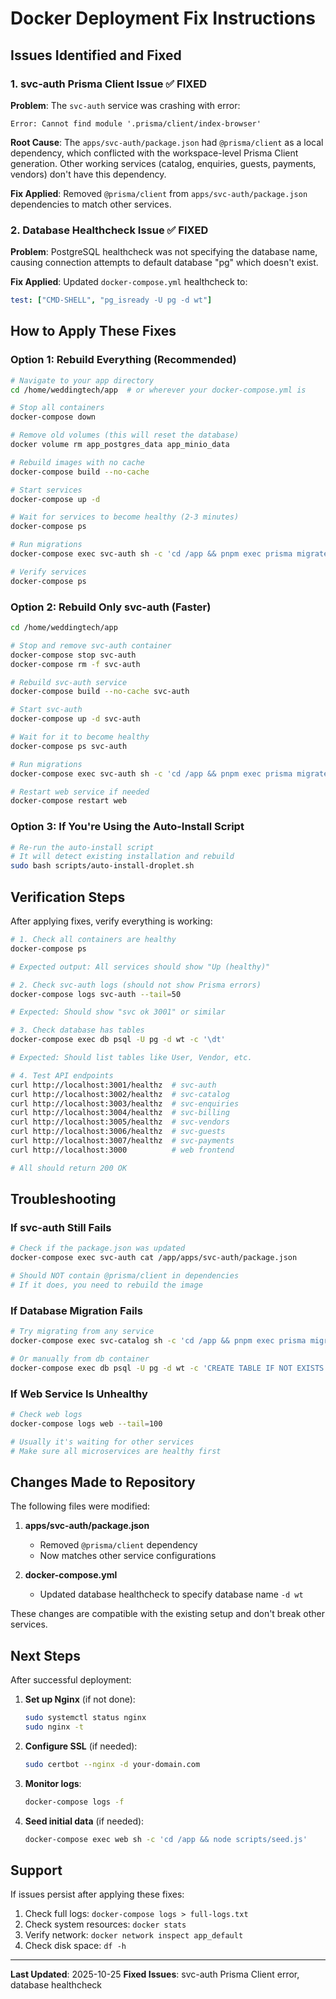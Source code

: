 # Docker Deployment Fix Instructions

## Issues Identified and Fixed

### 1. **svc-auth Prisma Client Issue** ✅ FIXED
**Problem**: The `svc-auth` service was crashing with error:
```
Error: Cannot find module '.prisma/client/index-browser'
```

**Root Cause**: The `apps/svc-auth/package.json` had `@prisma/client` as a local dependency, which conflicted with the workspace-level Prisma Client generation. Other working services (catalog, enquiries, guests, payments, vendors) don't have this dependency.

**Fix Applied**: Removed `@prisma/client` from `apps/svc-auth/package.json` dependencies to match other services.

### 2. **Database Healthcheck Issue** ✅ FIXED
**Problem**: PostgreSQL healthcheck was not specifying the database name, causing connection attempts to default database "pg" which doesn't exist.

**Fix Applied**: Updated `docker-compose.yml` healthcheck to:
```yaml
test: ["CMD-SHELL", "pg_isready -U pg -d wt"]
```

## How to Apply These Fixes

### Option 1: Rebuild Everything (Recommended)
```bash
# Navigate to your app directory
cd /home/weddingtech/app  # or wherever your docker-compose.yml is

# Stop all containers
docker-compose down

# Remove old volumes (this will reset the database)
docker volume rm app_postgres_data app_minio_data

# Rebuild images with no cache
docker-compose build --no-cache

# Start services
docker-compose up -d

# Wait for services to become healthy (2-3 minutes)
docker-compose ps

# Run migrations
docker-compose exec svc-auth sh -c 'cd /app && pnpm exec prisma migrate deploy'

# Verify services
docker-compose ps
```

### Option 2: Rebuild Only svc-auth (Faster)
```bash
cd /home/weddingtech/app

# Stop and remove svc-auth container
docker-compose stop svc-auth
docker-compose rm -f svc-auth

# Rebuild svc-auth service
docker-compose build --no-cache svc-auth

# Start svc-auth
docker-compose up -d svc-auth

# Wait for it to become healthy
docker-compose ps svc-auth

# Run migrations
docker-compose exec svc-auth sh -c 'cd /app && pnpm exec prisma migrate deploy'

# Restart web service if needed
docker-compose restart web
```

### Option 3: If You're Using the Auto-Install Script
```bash
# Re-run the auto-install script
# It will detect existing installation and rebuild
sudo bash scripts/auto-install-droplet.sh
```

## Verification Steps

After applying fixes, verify everything is working:

```bash
# 1. Check all containers are healthy
docker-compose ps

# Expected output: All services should show "Up (healthy)"

# 2. Check svc-auth logs (should not show Prisma errors)
docker-compose logs svc-auth --tail=50

# Expected: Should show "svc ok 3001" or similar

# 3. Check database has tables
docker-compose exec db psql -U pg -d wt -c '\dt'

# Expected: Should list tables like User, Vendor, etc.

# 4. Test API endpoints
curl http://localhost:3001/healthz  # svc-auth
curl http://localhost:3002/healthz  # svc-catalog
curl http://localhost:3003/healthz  # svc-enquiries
curl http://localhost:3004/healthz  # svc-billing
curl http://localhost:3005/healthz  # svc-vendors
curl http://localhost:3006/healthz  # svc-guests
curl http://localhost:3007/healthz  # svc-payments
curl http://localhost:3000          # web frontend

# All should return 200 OK
```

## Troubleshooting

### If svc-auth Still Fails
```bash
# Check if the package.json was updated
docker-compose exec svc-auth cat /app/apps/svc-auth/package.json

# Should NOT contain @prisma/client in dependencies
# If it does, you need to rebuild the image
```

### If Database Migration Fails
```bash
# Try migrating from any service
docker-compose exec svc-catalog sh -c 'cd /app && pnpm exec prisma migrate deploy'

# Or manually from db container
docker-compose exec db psql -U pg -d wt -c 'CREATE TABLE IF NOT EXISTS "User" (id TEXT PRIMARY KEY);'
```

### If Web Service Is Unhealthy
```bash
# Check web logs
docker-compose logs web --tail=100

# Usually it's waiting for other services
# Make sure all microservices are healthy first
```

## Changes Made to Repository

The following files were modified:

1. **apps/svc-auth/package.json**
   - Removed `@prisma/client` dependency
   - Now matches other service configurations

2. **docker-compose.yml**
   - Updated database healthcheck to specify database name `-d wt`

These changes are compatible with the existing setup and don't break other services.

## Next Steps

After successful deployment:

1. **Set up Nginx** (if not done):
   ```bash
   sudo systemctl status nginx
   sudo nginx -t
   ```

2. **Configure SSL** (if needed):
   ```bash
   sudo certbot --nginx -d your-domain.com
   ```

3. **Monitor logs**:
   ```bash
   docker-compose logs -f
   ```

4. **Seed initial data** (if needed):
   ```bash
   docker-compose exec web sh -c 'cd /app && node scripts/seed.js'
   ```

## Support

If issues persist after applying these fixes:

1. Check full logs: `docker-compose logs > full-logs.txt`
2. Check system resources: `docker stats`
3. Verify network: `docker network inspect app_default`
4. Check disk space: `df -h`

---
**Last Updated**: 2025-10-25
**Fixed Issues**: svc-auth Prisma Client error, database healthcheck
